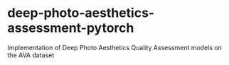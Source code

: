 # deep-photo-aesthetics-assessment-pytorch
Implementation of Deep Photo Aesthetics Quality Assessment models on the AVA dataset
